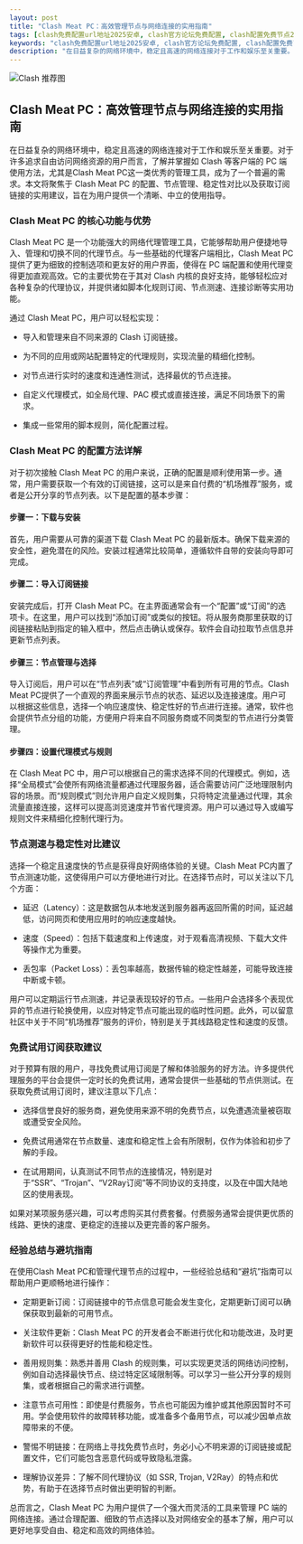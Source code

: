 ```yaml
---
layout: post
title: "Clash Meat PC：高效管理节点与网络连接的实用指南"
tags: [clash免费配置url地址2025安卓, clash官方论坛免费配置, clash配置免费节点2025安卓, 购买ssr节点的步骤, clashverge设置, clash翻墙安全吗, clash魔戒]
keywords: "clash免费配置url地址2025安卓, clash官方论坛免费配置, clash配置免费节点2025安卓, 购买ssr节点的步骤, clashverge设置, clash翻墙安全吗, clash魔戒"
description: "在日益复杂的网络环境中，稳定且高速的网络连接对于工作和娱乐至关重要。对于许多追求自由访问网络资源的用户而言，了解并掌握如 Clash 等客户端的 PC 端使用方法，尤其是Clash Meat PC这一类优秀的管理工具，成为了一个普遍的需求。本文将聚焦于 Clash Meat PC 的配置、节点管理、稳定性对比以及获取订阅链接的实用建议，旨在为用户提供一个清晰、中立的使用指导。"
---
```


![Clash 推荐图](https://clashjd.github.io/assets/img/节点订阅推荐.png)

## Clash Meat PC：高效管理节点与网络连接的实用指南

在日益复杂的网络环境中，稳定且高速的网络连接对于工作和娱乐至关重要。对于许多追求自由访问网络资源的用户而言，了解并掌握如 Clash 等客户端的 PC 端使用方法，尤其是Clash Meat PC这一类优秀的管理工具，成为了一个普遍的需求。本文将聚焦于 Clash Meat PC 的配置、节点管理、稳定性对比以及获取订阅链接的实用建议，旨在为用户提供一个清晰、中立的使用指导。

### Clash Meat PC 的核心功能与优势

Clash Meat PC 是一个功能强大的网络代理管理工具，它能够帮助用户便捷地导入、管理和切换不同的代理节点。与一些基础的代理客户端相比，Clash Meat PC 提供了更为细致的控制选项和更友好的用户界面，使得在 PC 端配置和使用代理变得更加直观高效。它的主要优势在于其对 Clash 内核的良好支持，能够轻松应对各种复杂的代理协议，并提供诸如脚本化规则订阅、节点测速、连接诊断等实用功能。

通过 Clash Meat PC，用户可以轻松实现：

- 导入和管理来自不同来源的 Clash 订阅链接。

- 为不同的应用或网站配置特定的代理规则，实现流量的精细化控制。

- 对节点进行实时的速度和连通性测试，选择最优的节点连接。

- 自定义代理模式，如全局代理、PAC 模式或直接连接，满足不同场景下的需求。

- 集成一些常用的脚本规则，简化配置过程。

### Clash Meat PC 的配置方法详解

对于初次接触 Clash Meat PC 的用户来说，正确的配置是顺利使用第一步。通常，用户需要获取一个有效的订阅链接，这可以是来自付费的“机场推荐”服务，或者是公开分享的节点列表。以下是配置的基本步骤：

#### 步骤一：下载与安装

首先，用户需要从可靠的渠道下载 Clash Meat PC 的最新版本。确保下载来源的安全性，避免潜在的风险。安装过程通常比较简单，遵循软件自带的安装向导即可完成。

#### 步骤二：导入订阅链接

安装完成后，打开 Clash Meat PC。在主界面通常会有一个“配置”或“订阅”的选项卡。在这里，用户可以找到“添加订阅”或类似的按钮。将从服务商那里获取的订阅链接粘贴到指定的输入框中，然后点击确认或保存。软件会自动拉取节点信息并更新节点列表。

#### 步骤三：节点管理与选择

导入订阅后，用户可以在“节点列表”或“订阅管理”中看到所有可用的节点。Clash Meat PC提供了一个直观的界面来展示节点的状态、延迟以及连接速度。用户可以根据这些信息，选择一个响应速度快、稳定性好的节点进行连接。通常，软件也会提供节点分组的功能，方便用户将来自不同服务商或不同类型的节点进行分类管理。

#### 步骤四：设置代理模式与规则

在 Clash Meat PC 中，用户可以根据自己的需求选择不同的代理模式。例如，选择“全局模式”会使所有网络流量都通过代理服务器，适合需要访问广泛地理限制内容的场景。而“规则模式”则允许用户自定义规则集，只将特定流量通过代理，其余流量直接连接，这样可以提高浏览速度并节省代理资源。用户可以通过导入或编写规则文件来精细化控制代理行为。

### 节点测速与稳定性对比建议

选择一个稳定且速度快的节点是获得良好网络体验的关键。Clash Meat PC内置了节点测速功能，这使得用户可以方便地进行对比。在选择节点时，可以关注以下几个方面：

- 延迟（Latency）：这是数据包从本地发送到服务器再返回所需的时间，延迟越低，访问网页和使用应用时的响应速度越快。

- 速度（Speed）：包括下载速度和上传速度，对于观看高清视频、下载大文件等操作尤为重要。

- 丢包率（Packet Loss）：丢包率越高，数据传输的稳定性越差，可能导致连接中断或卡顿。

用户可以定期运行节点测速，并记录表现较好的节点。一些用户会选择多个表现优异的节点进行轮换使用，以应对特定节点可能出现的临时性问题。此外，可以留意社区中关于不同“机场推荐”服务的评价，特别是关于其线路稳定性和速度的反馈。

### 免费试用订阅获取建议

对于预算有限的用户，寻找免费试用订阅是了解和体验服务的好方法。许多提供代理服务的平台会提供一定时长的免费试用，通常会提供一些基础的节点供测试。在获取免费试用订阅时，建议注意以下几点：

- 选择信誉良好的服务商，避免使用来源不明的免费节点，以免遭遇流量被窃取或遭受安全风险。

- 免费试用通常在节点数量、速度和稳定性上会有所限制，仅作为体验和初步了解的手段。

- 在试用期间，认真测试不同节点的连接情况，特别是对于“SSR”、“Trojan”、“V2Ray订阅”等不同协议的支持度，以及在中国大陆地区的使用表现。

如果对某项服务感兴趣，可以考虑购买其付费套餐。付费服务通常会提供更优质的线路、更快的速度、更稳定的连接以及更完善的客户服务。

### 经验总结与避坑指南

在使用Clash Meat PC和管理代理节点的过程中，一些经验总结和“避坑”指南可以帮助用户更顺畅地进行操作：

- 定期更新订阅：订阅链接中的节点信息可能会发生变化，定期更新订阅可以确保获取到最新的可用节点。

- 关注软件更新：Clash Meat PC 的开发者会不断进行优化和功能改进，及时更新软件可以获得更好的性能和稳定性。

- 善用规则集：熟悉并善用 Clash 的规则集，可以实现更灵活的网络访问控制，例如自动选择最快节点、绕过特定区域限制等。可以学习一些公开分享的规则集，或者根据自己的需求进行调整。

- 注意节点可用性：即使是付费服务，节点也可能因为维护或其他原因暂时不可用。学会使用软件的故障转移功能，或准备多个备用节点，可以减少因单点故障带来的不便。

- 警惕不明链接：在网络上寻找免费节点时，务必小心不明来源的订阅链接或配置文件，它们可能包含恶意代码或导致隐私泄露。

- 理解协议差异：了解不同代理协议（如 SSR, Trojan, V2Ray）的特点和优势，有助于在选择节点时做出更明智的判断。

总而言之，Clash Meat PC 为用户提供了一个强大而灵活的工具来管理 PC 端的网络连接。通过合理配置、细致的节点选择以及对网络安全的基本了解，用户可以更好地享受自由、稳定和高效的网络体验。